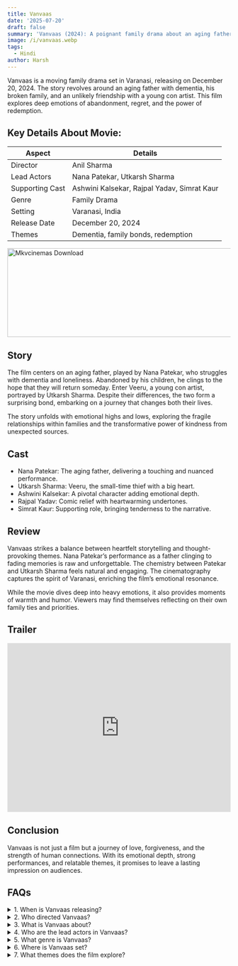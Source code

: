 ```yaml
---
title: Vanvaas
date: '2025-07-20'
draft: false
summary: 'Vanvaas (2024): A poignant family drama about an aging father, dementia, and redemption. Starring Nana Patekar, releasing December 20. Discover the story'
image: /i/vanvaas.webp
tags:
  - Hindi
author: Harsh
---
```


Vanvaas is a moving family drama set in Varanasi, releasing on December 20, 2024. The story revolves around an aging father with dementia, his broken family, and an unlikely friendship with a young con artist. This film explores deep emotions of abandonment, regret, and the power of redemption.

## Key Details About Movie:

| Aspect          | Details                                     |
| --------------- | ------------------------------------------- |
| Director        | Anil Sharma                                 |
| Lead Actors     | Nana Patekar, Utkarsh Sharma                |
| Supporting Cast | Ashwini Kalsekar, Rajpal Yadav, Simrat Kaur |
| Genre           | Family Drama                                |
| Setting         | Varanasi, India                             |
| Release Date    | December 20, 2024                           |
| Themes          | Dementia, family bonds, redemption          |

<a href="https://mkvcinemas.buzz/bookmarks-list">
  <img src="/mkvcinemas-btn.webp" alt="Mkvcinemas Download" width="600" height="200" loading="lazy">
</a>

## Story

The film centers on an aging father, played by Nana Patekar, who struggles with dementia and loneliness. Abandoned by his children, he clings to the hope that they will return someday. Enter Veeru, a young con artist, portrayed by Utkarsh Sharma. Despite their differences, the two form a surprising bond, embarking on a journey that changes both their lives.

The story unfolds with emotional highs and lows, exploring the fragile relationships within families and the transformative power of kindness from unexpected sources.

## Cast

- Nana Patekar: The aging father, delivering a touching and nuanced performance.
- Utkarsh Sharma: Veeru, the small-time thief with a big heart.
- Ashwini Kalsekar: A pivotal character adding emotional depth.
- Rajpal Yadav: Comic relief with heartwarming undertones.
- Simrat Kaur: Supporting role, bringing tenderness to the narrative.

## Review

Vanvaas strikes a balance between heartfelt storytelling and thought-provoking themes. Nana Patekar’s performance as a father clinging to fading memories is raw and unforgettable. The chemistry between Patekar and Utkarsh Sharma feels natural and engaging. The cinematography captures the spirit of Varanasi, enriching the film’s emotional resonance.

While the movie dives deep into heavy emotions, it also provides moments of warmth and humor. Viewers may find themselves reflecting on their own family ties and priorities.

## Trailer

<iframe width="100%" height="380" src="https://www.youtube.com/embed/M-zXaiaJqhA" title={title} frameborder="0" allow="accelerometer; autoplay; clipboard-write; encrypted-media; gyroscope; picture-in-picture; web-share" referrerpolicy="strict-origin-when-cross-origin" allowfullscreen loading="lazy"></iframe>

## Conclusion

Vanvaas is not just a film but a journey of love, forgiveness, and the strength of human connections. With its emotional depth, strong performances, and relatable themes, it promises to leave a lasting impression on audiences.

## FAQs

<details>
  <summary>1. When is Vanvaas releasing?</summary>
  <p>December 20, 2024.</p>
</details>

<details>
  <summary>2. Who directed Vanvaas?</summary>
  <p>Anil Sharma.</p>
</details>

<details>
  <summary>3. What is Vanvaas about?</summary>
  <p>It’s about an aging father with dementia and his emotional journey, highlighting family bonds and redemption.</p>
</details>

<details>
  <summary>4. Who are the lead actors in Vanvaas?</summary>
  <p>Nana Patekar and Utkarsh Sharma.</p>
</details>

<details>
  <summary>5. What genre is Vanvaas?</summary>
  <p>Family drama.</p>
</details>

<details>
  <summary>6. Where is Vanvaas set?</summary>
  <p>Varanasi, India.</p>
</details>

<details>
  <summary>7. What themes does the film explore?</summary>
  <p>Dementia, abandonment, family relationships, and redemption.</p>
</details>
